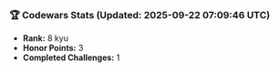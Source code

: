 ### 🏆 Codewars Stats (Updated: 2025-09-22 07:09:46 UTC)

- **Rank:** 8 kyu
- **Honor Points:** 3
- **Completed Challenges:** 1
